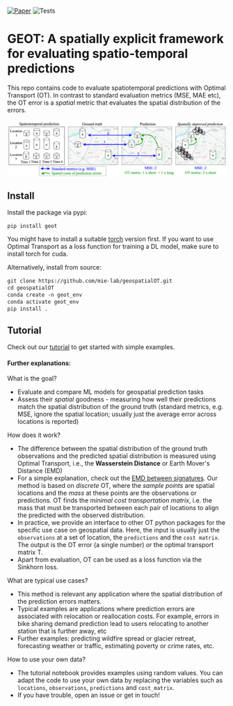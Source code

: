 [![Paper](https://img.shields.io/badge/paper-arXiv-brightgreen)](https://s3.us-east-1.amazonaws.com/climate-change-ai/papers/iclr2024/41/paper.pdf)
![Tests](https://github.com/mie-lab/geospatialOT/actions/workflows/python-tests.yml/badge.svg)

# GEOT: A spatially explicit framework for evaluating spatio-temporal predictions

This repo contains code to evaluate spatiotemporal predictions with Optimal Transport (OT). In contrast to standard evaluation metrics (MSE, MAE etc), the OT error is a *spatial* metric that evaluates the spatial distribution of the errors.

![Alt text](assets/overview.png)

## Install

Install the package via pypi:

```
pip install geot
```

You might have to install a suitable [torch](https://pytorch.org/get-started/locally/) version first. If you want to use Optimal Transport as a loss function for training a DL model, make sure to install torch for cuda.
 
Alternatively, install from source:
```
git clone https://github.com/mie-lab/geospatialOT.git
cd geospatialOT
conda create -n geot_env
conda activate geot_env
pip install .
```

## Tutorial

Check out our [tutorial](tutorial.ipynb) to get started with simple examples. 

#### Further explanations:

What is the goal?
* Evaluate and compare ML models for geospatial prediction tasks
* Assess their *spatial* goodness - measuring how well their predictions match the spatial distribution of the ground truth (standard metrics, e.g. MSE, ignore the spatial location; usually just the average error across locations is reported)

How does it work?
* The difference between the spatial distribution of the ground truth observations and the predicted spatial distribution is measured using Optimal Transport, i.e., the **Wasserstein Distance** or Earth Mover's Distance (EMD)
* For a simple explanation, check out the [EMD between signatures](https://en.wikipedia.org/wiki/Earth_mover%27s_distance#EMD_between_signatures). Our method is based on *discrete* OT, where the *sample points* are spatial locations and the *mass* at these points are the observations or predictions. OT finds the *minimal cost transportation matrix*, i.e. the mass that must be transported between each pair of locations to align the predicted with the observed distribution.
* In practice, we provide an interface to other OT python packages for the specific use case on geospatial data. Here, the input is usually just the `observations` at a set of location, the `predictions` and the `cost matrix`. The output is the OT error (a single number) or the optimal transport matrix T.
* Apart from evaluation, OT can be used as a loss function via the Sinkhorn loss. 

What are typical use cases?
* This method is relevant any application where the spatial distribution of the prediction errors matters.
* Typical examples are applications where prediction errors are associated with relocation or reallocation costs. For example, errors in bike sharing demand prediction lead to users relocating to another station that is further away, etc
* Further examples: predicting wildfire spread or glacier retreat, forecasting weather or traffic, estimating poverty or crime rates, etc.

How to use your own data?
* The tutorial notebook provides examples using random values. You can adapt the code to use your own data by replacing the variables such as `locations`, `observations`, `predictions` and `cost_matrix`.
* If you have trouble, open an issue or get in touch!

